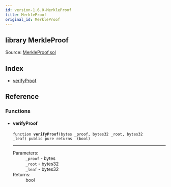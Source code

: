 ```yaml
---
id: version-1.6.0-MerkleProof
title: MerkleProof
original_id: MerkleProof
---
```


<div class="contract-doc"><div class="contract"><h2 class="contract-header"><span class="contract-kind">library</span> MerkleProof</h2><div class="source">Source: <a href="https://github.com/OpenZeppelin/zeppelin-solidity/blob/v1.6.0/contracts/MerkleProof.sol" target="_blank">MerkleProof.sol</a></div></div><div class="index"><h2>Index</h2><ul><li><a href="MerkleProof.html#verifyProof">verifyProof</a></li></ul></div><div class="reference"><h2>Reference</h2><div class="functions"><h3>Functions</h3><ul><li><div class="item function"><span id="verifyProof" class="anchor-marker"></span><h4 class="name">verifyProof</h4><div class="body"><code class="signature">function <strong>verifyProof</strong><span>(bytes _proof, bytes32 _root, bytes32 _leaf) </span><span>public </span><span>pure </span><span>returns  (bool) </span></code><hr/><dl><dt><span class="label-parameters">Parameters:</span></dt><dd><div><code>_proof</code> - bytes</div><div><code>_root</code> - bytes32</div><div><code>_leaf</code> - bytes32</div></dd><dt><span class="label-return">Returns:</span></dt><dd>bool</dd></dl></div></div></li></ul></div></div></div>
